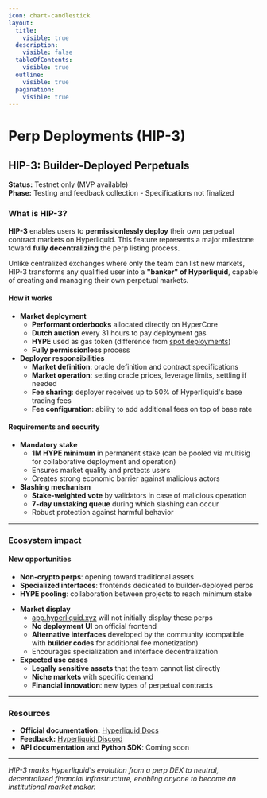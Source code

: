 ```yaml
---
icon: chart-candlestick
layout:
  title:
    visible: true
  description:
    visible: false
  tableOfContents:
    visible: true
  outline:
    visible: true
  pagination:
    visible: true
---
```


# Perp Deployments (HIP-3)

## HIP-3: Builder-Deployed Perpetuals

**Status:** Testnet only (MVP available)\
**Phase:** Testing and feedback collection - Specifications not finalized

### What is HIP-3?

**HIP-3** enables users to **permissionlessly deploy** their own perpetual contract markets on Hyperliquid. This feature represents a major milestone toward **fully decentralizing** the perp listing process.

Unlike centralized exchanges where only the team can list new markets, HIP-3 transforms any qualified user into a **"banker" of Hyperliquid**, capable of creating and managing their own perpetual markets.

#### How it works

* **Market deployment**
  * **Performant orderbooks** allocated directly on HyperCore
  * **Dutch auction** every 31 hours to pay deployment gas
  * **HYPE** used as gas token (difference from [spot deployments](spot-deployments-hip-1-hip-2.md#gas-and-deployment-costs))
  * **Fully permissionless** process
* **Deployer responsibilities**
  * **Market definition**: oracle definition and contract specifications
  * **Market operation**: setting oracle prices, leverage limits, settling if needed
  * **Fee sharing**: deployer receives up to 50% of Hyperliquid's base trading fees
  * **Fee configuration**: ability to add additional fees on top of base rate

#### Requirements and security

* **Mandatory stake**
  * **1M HYPE minimum** in permanent stake (can be pooled via multisig for collaborative deployment and operation)
  * Ensures market quality and protects users
  * Creates strong economic barrier against malicious actors
* **Slashing mechanism**
  * **Stake-weighted vote** by validators in case of malicious operation
  * **7-day unstaking queue** during which slashing can occur
  * Robust protection against harmful behavior

***

### Ecosystem impact

#### **New opportunities**

* **Non-crypto perps**: opening toward traditional assets
* **Specialized interfaces**: frontends dedicated to builder-deployed perps
* **HYPE pooling**: collaboration between projects to reach minimum stake

- **Market display**
  * [app.hyperliquid.xyz](https://app.hyperliquid.xyz/trade) will not initially display these perps
  * **No deployment UI** on official frontend
  * **Alternative interfaces** developed by the community (compatible with **builder codes** for additional fee monetization)
  * Encourages specialization and interface decentralization
- **Expected use cases**
  * **Legally sensitive assets** that the team cannot list directly
  * **Niche markets** with specific demand
  * **Financial innovation**: new types of perpetual contracts

***

### Resources

* **Official documentation:** [Hyperliquid Docs](https://hyperliquid.gitbook.io/hyperliquid-docs/hyperliquid-improvement-proposals-hips/hip-3-builder-deployed-perpetuals)
* **Feedback:** [Hyperliquid Discord](https://discord.com/invite/hyperliquid)
* **API documentation** and **Python SDK**: Coming soon

***

_HIP-3 marks Hyperliquid's evolution from a perp DEX to neutral, decentralized financial infrastructure, enabling anyone to become an institutional market maker._
